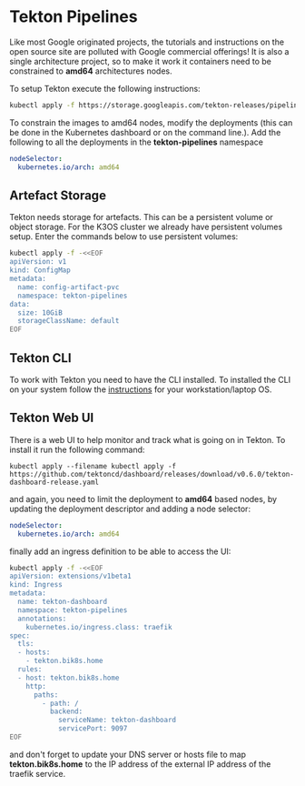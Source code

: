 # Tekton Pipelines

Like most Google originated projects, the tutorials and instructions on the open source site are polluted with Google commercial offerings!  It is also a single architecture project, so to make it work it containers need to be constrained to **amd64** architectures nodes.

To setup Tekton execute the following instructions:

```bash
kubectl apply -f https://storage.googleapis.com/tekton-releases/pipeline/latest/release.yaml
```

To constrain the images to amd64 nodes, modify the deployments (this can be done in the Kubernetes dashboard or on the command line.).  Add the following to all the deployments in the **tekton-pipelines** namespace

```yaml
nodeSelector:
  kubernetes.io/arch: amd64
```

## Artefact Storage

Tekton needs storage for artefacts.  This can be a persistent volume or object storage.  For the K3OS cluster we already have persistent volumes setup.  Enter the commands below to use persistent volumes:

```bash
kubectl apply -f -<<EOF
apiVersion: v1
kind: ConfigMap
metadata:
  name: config-artifact-pvc
  namespace: tekton-pipelines
data:
  size: 10GiB
  storageClassName: default
EOF
```

## Tekton CLI

To work with Tekton you need to have the CLI installed.  To installed the CLI on your system follow the [instructions](https://github.com/tektoncd/cli) for your workstation/laptop OS.

## Tekton Web UI

There is a web UI to help monitor and track what is going on in Tekton.  To install it run the following command:

```kubectl apply --filename kubectl apply -f https://github.com/tektoncd/dashboard/releases/download/v0.6.0/tekton-dashboard-release.yaml```

and again, you need to limit the deployment to **amd64** based nodes, by updating the deployment descriptor and adding a node selector:

```yaml
nodeSelector:
  kubernetes.io/arch: amd64
```

finally add an ingress definition to be able to access the UI:

```bash
kubectl apply -f -<<EOF
apiVersion: extensions/v1beta1
kind: Ingress
metadata:
  name: tekton-dashboard
  namespace: tekton-pipelines
  annotations:
    kubernetes.io/ingress.class: traefik
spec:
  tls:
  - hosts:
    - tekton.bik8s.home
  rules:
  - host: tekton.bik8s.home
    http:
      paths:
        - path: /
          backend:
            serviceName: tekton-dashboard
            servicePort: 9097
EOF
```

and don't forget to update your DNS server or hosts file to map **tekton.bik8s.home** to the IP address of the external IP address of the traefik service.
